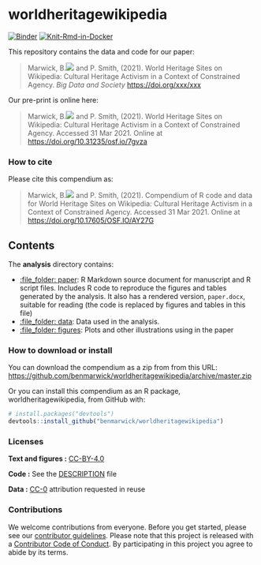 
<!-- README.md is generated from README.Rmd. Please edit that file -->

# worldheritagewikipedia

[![Binder](https://mybinder.org/badge_logo.svg)](https://mybinder.org/v2/gh/benmarwick/worldheritagewikipedia/master?urlpath=rstudio)
[![Knit-Rmd-in-Docker](https://github.com/benmarwick/worldheritagewikipedia/workflows/.github/workflows/knit-Rmd-in-docker.yaml/badge.svg)](https://github.com/benmarwick/worldheritagewikipedia/actions)

This repository contains the data and code for our paper:

> Marwick,
> B.[![](https://orcid.org/sites/default/files/images/orcid_16x16.png)](https://orcid.org/0000-0001-7879-4531)
> and P. Smith, (2021). World Heritage Sites on Wikipedia: Cultural
> Heritage Activism in a Context of Constrained Agency. *Big Data and
> Society* <https://doi.org/xxx/xxx>

Our pre-print is online here:

> Marwick,
> B.[![](https://orcid.org/sites/default/files/images/orcid_16x16.png)](https://orcid.org/0000-0001-7879-4531)
> and P. Smith, (2021). World Heritage Sites on Wikipedia: Cultural
> Heritage Activism in a Context of Constrained Agency. Accessed 31 Mar
> 2021. Online at <https://doi.org/10.31235/osf.io/7gvza>

### How to cite

Please cite this compendium as:

> Marwick,
> B.[![](https://orcid.org/sites/default/files/images/orcid_16x16.png)](https://orcid.org/0000-0001-7879-4531)
> and P. Smith, (2021). Compendium of R code and data for World Heritage
> Sites on Wikipedia: Cultural Heritage Activism in a Context of
> Constrained Agency. Accessed 31 Mar 2021. Online at
> <https://doi.org/10.17605/OSF.IO/AY27G>

## Contents

The **analysis** directory contains:

-   [:file\_folder: paper](/analysis/paper): R Markdown source document
    for manuscript and R script files. Includes R code to reproduce the
    figures and tables generated by the analysis. It also has a rendered
    version, `paper.docx`, suitable for reading (the code is replaced by
    figures and tables in this file)  
-   [:file\_folder: data](/analysis/data): Data used in the analysis.  
-   [:file\_folder: figures](/analysis/figures): Plots and other
    illustrations using in the paper

### How to download or install

You can download the compendium as a zip from from this URL:
<https://github.com/benmarwick/worldheritagewikipedia/archive/master.zip>

Or you can install this compendium as an R package,
worldheritagewikipedia, from GitHub with:

``` r
# install.packages("devtools")
devtools::install_github("benmarwick/worldheritagewikipedia")
```

### Licenses

**Text and figures :**
[CC-BY-4.0](http://creativecommons.org/licenses/by/4.0/)

**Code :** See the [DESCRIPTION](DESCRIPTION) file

**Data :** [CC-0](http://creativecommons.org/publicdomain/zero/1.0/)
attribution requested in reuse

### Contributions

We welcome contributions from everyone. Before you get started, please
see our [contributor guidelines](CONTRIBUTING.md). Please note that this
project is released with a [Contributor Code of Conduct](CONDUCT.md). By
participating in this project you agree to abide by its terms.
